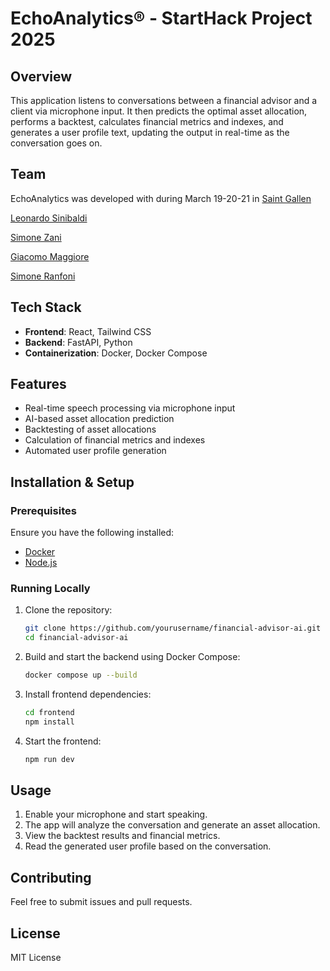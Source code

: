 # EchoAnalytics® - StartHack Project 2025

## Overview
This application listens to conversations between a financial advisor and a client via microphone input. It then predicts the optimal asset allocation, performs a backtest, calculates financial metrics and indexes, and generates a user profile text, updating the output in real-time as the conversation goes on.

## Team
EchoAnalytics was developed with during March 19-20-21 in [Saint Gallen](https://www.startglobal.org/start-hack/what-is-hack)

[Leonardo Sinibaldi](https://www.linkedin.com/in/leonardo-sinibaldi-2a7414270/)

[Simone Zani](https://www.linkedin.com/in/simonezani35/)

[Giacomo Maggiore](https://www.linkedin.com/in/giacomo-maggiore-499994263/)

[Simone Ranfoni](https://www.linkedin.com/in/simoneranfoni/)

## Tech Stack
- **Frontend**: React, Tailwind CSS
- **Backend**: FastAPI, Python
- **Containerization**: Docker, Docker Compose

## Features
- Real-time speech processing via microphone input
- AI-based asset allocation prediction
- Backtesting of asset allocations
- Calculation of financial metrics and indexes
- Automated user profile generation

## Installation & Setup
### Prerequisites
Ensure you have the following installed:
- [Docker](https://www.docker.com/)
- [Node.js](https://nodejs.org/)

### Running Locally
1. Clone the repository:
   ```bash
   git clone https://github.com/yourusername/financial-advisor-ai.git
   cd financial-advisor-ai
   ```
2. Build and start the backend using Docker Compose:
   ```bash
   docker compose up --build
   ```
3. Install frontend dependencies:
   ```bash
   cd frontend
   npm install
   ```
4. Start the frontend:
   ```bash
   npm run dev
   ```

## Usage
1. Enable your microphone and start speaking.
2. The app will analyze the conversation and generate an asset allocation.
3. View the backtest results and financial metrics.
4. Read the generated user profile based on the conversation.

## Contributing
Feel free to submit issues and pull requests.

## License
MIT License

